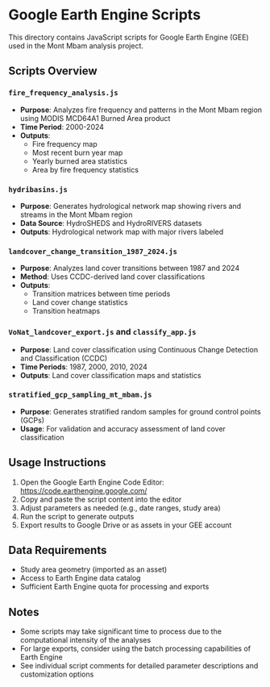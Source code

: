 # Google Earth Engine Scripts

This directory contains JavaScript scripts for Google Earth Engine (GEE) used in the Mont Mbam analysis project.

## Scripts Overview

### `fire_frequency_analysis.js`
- **Purpose**: Analyzes fire frequency and patterns in the Mont Mbam region using MODIS MCD64A1 Burned Area product
- **Time Period**: 2000-2024
- **Outputs**:
  - Fire frequency map
  - Most recent burn year map
  - Yearly burned area statistics
  - Area by fire frequency statistics

### `hydribasins.js`
- **Purpose**: Generates hydrological network map showing rivers and streams in the Mont Mbam region
- **Data Source**: HydroSHEDS and HydroRIVERS datasets
- **Outputs**: Hydrological network map with major rivers labeled

### `landcover_change_transition_1987_2024.js`
- **Purpose**: Analyzes land cover transitions between 1987 and 2024
- **Method**: Uses CCDC-derived land cover classifications
- **Outputs**:
  - Transition matrices between time periods
  - Land cover change statistics
  - Transition heatmaps

### `VoNat_landcover_export.js` and `classify_app.js`
- **Purpose**: Land cover classification using Continuous Change Detection and Classification (CCDC)
- **Time Periods**: 1987, 2000, 2010, 2024
- **Outputs**: Land cover classification maps and statistics

### `stratified_gcp_sampling_mt_mbam.js`
- **Purpose**: Generates stratified random samples for ground control points (GCPs)
- **Usage**: For validation and accuracy assessment of land cover classification

## Usage Instructions

1. Open the Google Earth Engine Code Editor: https://code.earthengine.google.com/
2. Copy and paste the script content into the editor
3. Adjust parameters as needed (e.g., date ranges, study area)
4. Run the script to generate outputs
5. Export results to Google Drive or as assets in your GEE account

## Data Requirements

- Study area geometry (imported as an asset)
- Access to Earth Engine data catalog
- Sufficient Earth Engine quota for processing and exports

## Notes

- Some scripts may take significant time to process due to the computational intensity of the analyses
- For large exports, consider using the batch processing capabilities of Earth Engine
- See individual script comments for detailed parameter descriptions and customization options
